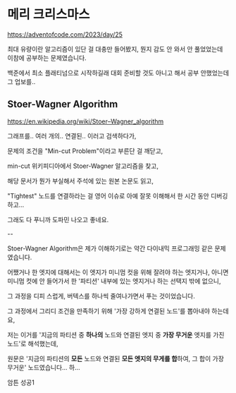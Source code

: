 # 메리 크리스마스

https://adventofcode.com/2023/day/25

최대 유량이란 알고리즘이 있단 걸 대충만 들어봤지, 뭔지 감도 안 와서 안 풀었었는데 이참에 공부하는 문제였습니다.

백준에서 최소 플래티넘으로 시작하길래 대회 준비할 것도 아니고 해서 공부 안했었는데 그 업보를..

## Stoer-Wagner Algorithm

https://en.wikipedia.org/wiki/Stoer–Wagner_algorithm

그래프를.. 여러 개의.. 연결된.. 이러고 검색하다가,

문제의 조건을 "Min-cut Problem"이라고 부른단 걸 깨닫고,

min-cut 위키피디아에서 Stoer-Wagner 알고리즘을 찾고,

해당 문서가 뭔가 부실해서 주석에 있는 원본 논문도 읽고,

"Tightest" 노드를 연결하라는 걸 영어 이슈로 아예 잘못 이해해서 한 시간 동안 디버깅하고...

그래도 다 푸니까 도파민 나오고 좋네요.

--

Stoer-Wagner Algorithm은 제가 이해하기로는 약간 다이내믹 프로그래밍 같은 문제였습니다.

어쨌거나 한 엣지에 대해서는 이 엣지가 미니멈 컷을 위해 잘려야 하는 엣지거나, 아니면 미니멈 컷에 안 들어가서 한 '파티션' 내부에 있는 엣지거나 하는 선택지 밖에 없으니,

그 과정을 디피 스럽게, 버텍스를 하나씩 줄여나가면서 푸는 것이었습니다.

그 과정에서 그리디 조건을 만족하기 위해 '가장 강하게 연결된 노드'를 뽑아내야 하는데요,

저는 이거를 '지금의 파티션 중 **하나의** 노드와 연결된 엣지 중 **가장 무거운** 엣지를 가진 노드'로 해석했는데,

원문은 '지금의 파티션의 **모든** 노드와 연결된 **모든 엣지의 무게를 합**하여, 그 합이 가장 무거운' 노드였습니다... 하...

암튼 성공1

